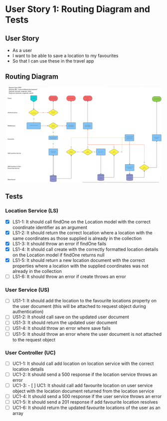 # User Story 1: Routing Diagram and Tests

## User Story

- As a user
- I want to be able to save a location to my favourites
- So that I can use these in the travel app

## Routing Diagram

![User story 1 Routing diagram](./images/user-story-1-routing-diagram.PNG)

## Tests

### Location Service (LS)

- [x] LS1-1: It should call findOne on the Location model with the correct coordinate identifier as an argument
- [x] LS1-2: It should return the correct location where a location with the same coordinates as those supplied is already in the collection
- [x] LS1-3: It should throw an error if findOne fails
- [x] LS1-4: It should call create with the correctly formatted location details on the Location model if findOne returns null
- [x] LS1-5: It should return a new location document with the correct properties where a location with the supplied coordinates was not already in the collection
- [ ] LS1-6: It should throw an error if create throws an error

### User Service (US)

- [ ] US1-1: It should add the location to the favourite locations property on the user document (this will be attached to request object during authentication)
- [ ] US1-2: It should call save on the updated user document
- [ ] US1-3: It should return the updated user document
- [ ] US1-4: It should throw an error where save fails
- [ ] US1-5: It should throw an error where the user document is not attached to the request object

### User Controller (UC)

- [ ] UC1-1: It should call add location on location service with the correct location details
- [ ] UC1-2: It should send a 500 response if the location service throws an error
- [ ] UC1-3: - [ ] UC1: It should call add favourite location on user service object with the location document returned from the location service
- [ ] UC1-4: It should send a 500 response if the user service throws an error
- [ ] UC1-5: It should send a 201 response if add favourite location resolves
- [ ] UC1-6: It should return the updated favourite locations of the user as an array
